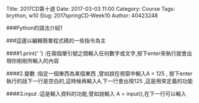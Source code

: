 Title: 2017CD第十週
Date: 2017-03-03 11:00
Category: Course
Tags: brython, w10
Slug: 2017springCD-Week10
Author: 40423248


###Python的語法介紹1

###這邊以編輯簡單程式碼的一些指令為主

####1.print(' ') :在兩個單引號之間輸入任何數字或文字,按下enter來執行就會出現你剛剛所輸入的內容

####2.變數 :指定一個東西為某個東西 ,譬如說在視窗中輸入A = 125 , 按下enter執行的話下一行是空白的,這時候再輸入A,下一行會出現125 ,這是用來定義的功能

####3.input :這是輸入資料的功能,譬如說輸入 A = input(),在下一行可以輸入


